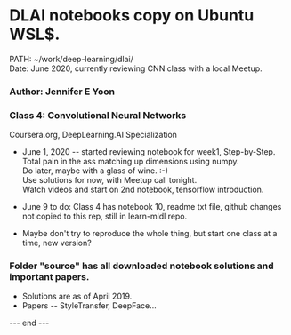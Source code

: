 # DLAI notebooks copy on Ubuntu WSL$.  
PATH: ~/work/deep-learning/dlai/  
Date: June 2020, currently reviewing CNN class with a local Meetup.  

### Author: Jennifer E Yoon  

### Class 4: Convolutional Neural Networks 
Coursera.org, DeepLearning.AI Specialization  

  * June 1, 2020 -- started reviewing notebook for week1, Step-by-Step.  
    Total pain in the ass matching up dimensions using numpy.   
    Do later, maybe with a glass of wine. :-)  
    Use solutions for now, with Meetup call tonight.  
    Watch videos and start on 2nd notebook, tensorflow introduction.  
    
  * June 9 to do: Class 4 has notebook 10, readme txt file, github changes not copied to this rep, still in learn-mldl repo.  
  * Maybe don't try to reproduce the whole thing, but start one class at a time, new version?  

### Folder "source" has all downloaded notebook solutions and important papers.  
  * Solutions are as of April 2019. 
  * Papers -- StyleTransfer, DeepFace...  
    
--- end ---  

    
    
    
